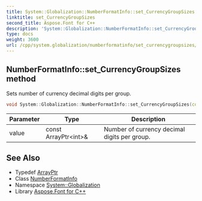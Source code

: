 ```yaml
---
title: System::Globalization::NumberFormatInfo::set_CurrencyGroupSizes method
linktitle: set_CurrencyGroupSizes
second_title: Aspose.Font for C++
description: 'System::Globalization::NumberFormatInfo::set_CurrencyGroupSizes method. Sets number of currency decimal digits per group in C++.'
type: docs
weight: 3600
url: /cpp/system.globalization/numberformatinfo/set_currencygroupsizes/
---
```

## NumberFormatInfo::set_CurrencyGroupSizes method


Sets number of currency decimal digits per group.

```cpp
void System::Globalization::NumberFormatInfo::set_CurrencyGroupSizes(const ArrayPtr<int> &value)
```


| Parameter | Type | Description |
| --- | --- | --- |
| value | const ArrayPtr\<int\>\& | Number of currency decimal digits per group. |

## See Also

* Typedef [ArrayPtr](../../../system/arrayptr/)
* Class [NumberFormatInfo](../)
* Namespace [System::Globalization](../../)
* Library [Aspose.Font for C++](../../../)
